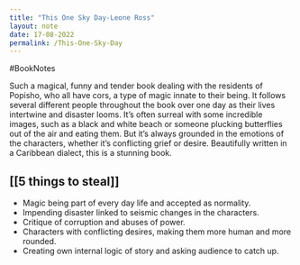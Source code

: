 ```yaml
---
title: "This One Sky Day-Leone Ross"
layout: note
date: 17-08-2022
permalink: /This-One-Sky-Day
---
```


#BookNotes 

Such a magical, funny and tender book dealing with the residents of Popisho, who all have cors, a type of magic innate to their being. It follows several different people throughout the book over one day as their lives intertwine and disaster looms. It’s often surreal with some incredible images, such as a black and white beach or someone plucking butterflies out of the air and eating them. But it’s always grounded in the emotions of the characters, whether it’s conflicting grief or desire. Beautifully written in a Caribbean dialect, this is a stunning book. 

## [[5 things to steal]]

* Magic being part of every day life and accepted as normality.
* Impending disaster linked to seismic changes in the characters.
* Critique of corruption and abuses of power.
* Characters with conflicting desires, making them more human and more rounded.
* Creating own internal logic of story and asking audience to catch up.
